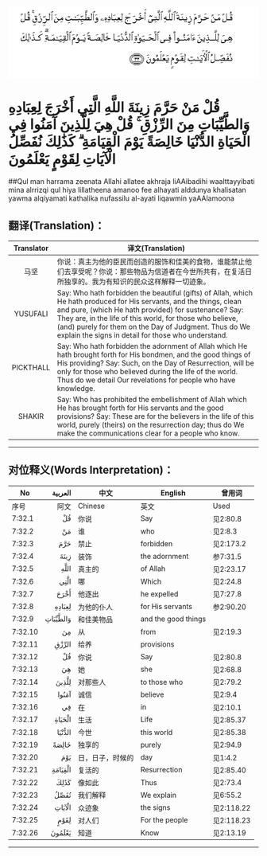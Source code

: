 ![007:032](images/007_032.gif)

# قُلْ مَنْ حَرَّمَ زِينَةَ اللَّهِ الَّتِي أَخْرَجَ لِعِبَادِهِ وَالطَّيِّبَاتِ مِنَ الرِّزْقِ ۚ قُلْ هِيَ لِلَّذِينَ آمَنُوا فِي الْحَيَاةِ الدُّنْيَا خَالِصَةً يَوْمَ الْقِيَامَةِ ۗ كَذَٰلِكَ نُفَصِّلُ الْآيَاتِ لِقَوْمٍ يَعْلَمُونَ 

##Qul man harrama zeenata Allahi allatee akhraja liAAibadihi waalttayyibati mina alrrizqi qul hiya lillatheena amanoo fee alhayati alddunya khalisatan yawma alqiyamati kathalika nufassilu al-ayati liqawmin yaAAlamoona 

## 翻译(Translation)：

| Translator | 译文(Translation)                                            |
| :--------: | ------------------------------------------------------------ |
|    马坚    | 你说：真主为他的臣民而创造的服饰和佳美的食物，谁能禁止他们去享受呢？你说：那些物品为信道者在今世所共有，在复活日所独享的。我为有知识的民众这样解释一切迹象。 |
|  YUSUFALI  | Say: Who hath forbidden the beautiful (gifts) of Allah, which He hath produced for His servants, and the things, clean and pure, (which He hath provided) for sustenance? Say: They are, in the life of this world, for those who believe, (and) purely for them on the Day of Judgment. Thus do We explain the signs in detail for those who understand. |
| PICKTHALL  | Say: Who hath forbidden the adornment of Allah which He hath brought forth for His bondmen, and the good things of His providing? Say: Such, on the Day of Resurrection, will be only for those who believed during the life of the world. Thus do we detail Our revelations for people who have knowledge. |
|   SHAKIR   | Say: Who has prohibited the embellishment of Allah which He has brought forth for His servants and the good provisions? Say: These are for the believers in the life of this world, purely (theirs) on the resurrection day; thus do We make the communications clear for a people who know. |

---

## 对位释义(Words Interpretation)：

| No   | العربية | 中文    | English | 曾用词 |
| ---- | ------: | ------- | ------- | ------ |
| 序号 |    阿文 | Chinese | 英文    | Used   |
| 7:32.1  | قُلْ       | 你说             | Say                 | 见2:80.8   |
| 7:32.2  | مَنْ       | 谁               | who                 | 见2:8.3    |
| 7:32.3  | حَرَّمَ      | 禁止             | forbidden           | 见2:173.2  |
| 7:32.4  | زِينَةَ     | 装饰             | the adornment       | 参7:31.5   |
| 7:32.5  | اللَّهِ     | 真主的           | of Allah            | 见2:23.17  |
| 7:32.6  | الَّتِي     | 哪               | Which               | 见2:24.8   |
| 7:32.7  | أَخْرَجَ     | 他逐出           | he expelled         | 见7:27.8   |
| 7:32.8  | لِعِبَادِهِ   | 为他的仆人       | for His servants    | 参2:90.20  |
| 7:32.9  | وَالطَّيِّبَاتِ | 和佳美物品       | and the good things |            |
| 7:32.10 | مِنَ       | 从               | from                | 见2:19.3 |
| 7:32.11 | الرِّزْقِ    | 给养             | provisions          |            |
| 7:32.12 | قُلْ       | 你说             | Say                 | 见2:80.8   |
| 7:32.13 | هِيَ       | 她               | she                 | 见2:68.8   |
| 7:32.14 | لِلَّذِينَ    | 对那些人         | to those who        | 见2:79.2   |
| 7:32.15 | آمَنُوا    | 诚信             | believe             | 见2:9.4    |
| 7:32.16 | فِي       | 在               | in                  | 见2:10.1   |
| 7:32.17 | الْحَيَاةِ   | 生活             | Life                | 见2:85.37  |
| 7:32.18 | الدُّنْيَا   | 今世             | this world          | 见2:85.38  |
| 7:32.19 | خَالِصَةً    | 独享的           | purely              | 见2:94.9   |
| 7:32.20 | يَوْمَ      | 日，日子，时候的 | day                 | 见1:4.2    |
| 7:32.21 | الْقِيَامَةِ  | 复活的           | Resurrection        | 见2:85.40  |
| 7:32.22 | كَذَٰلِكَ     | 像如此           | Thus                | 见2:73.4   |
| 7:32.23 | نُفَصِّلُ     | 我们解释         | We explain          | 见6:55.2   |
| 7:32.24 | الْآيَاتِ   | 众迹象           | the signs           | 见2:118.22 |
| 7:32.25 | لِقَوْمٍ     | 对人们           | For the people      | 见2:118.23 |
| 7:32.26 | يَعْلَمُونَ   | 知道             | Know                | 见2:13.19  |

---